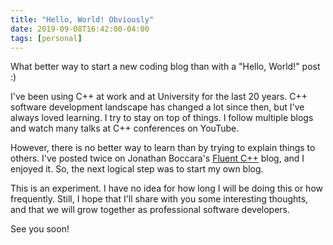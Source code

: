 ```yaml
---
title: "Hello, World! Obviously"
date: 2019-09-08T16:42:00-04:00
tags: [personal]
---
```


What better way to start a new coding blog than with a "Hello, World!" post :)

<!--more-->

I've been using C++ at work and at University for the last 20 years. C++ software development landscape has changed a lot since then, but I've always loved learning. I try to stay on top of things. I follow multiple blogs and watch many talks at C++ conferences on YouTube.

However, there is no better way to learn than by trying to explain things to others. I've posted twice on Jonathan Boccara's [Fluent C++](https://www.fluentcpp.com/) blog, and I enjoyed it. So, the next logical step was to start my own blog.

This is an experiment. I have no idea for how long I will be doing this or how frequently. Still, I hope that I'll share with you some interesting thoughts, and that we will grow together as professional software developers.

See you soon!
